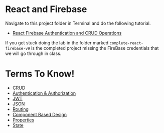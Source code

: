 # React and Firebase

Navigate to this project folder in Terminal and do the following tutorial.

* [React Firebase Authentication and CRUD Operations](https://www.freecodecamp.org/news/react-firebase-authentication-and-crud-operations/)


If you get stuck doing the lab in the folder marked `complete-react-firebase-v9` is the completed project missing the FireBase credentials that we will go through in class.

# Terms To Know!

* [CRUD](https://www.educative.io/blog/crud-operations)
* [Authentication & Authorization](https://blog.jscrambler.com/authentication-authorization-in-web-apps#:~:text=A%20user%20can%20interact%20with,access%20via%20assigned%20roles%20%26%20privileges.)
* [JWT](https://jwt.io/introduction)
* [JSON](https://www.w3schools.com/whatis/whatis_json.asp)
* [Routing](https://medium.com/the-andela-way/understanding-the-fundamentals-of-routing-in-react-b29f806b157e)
* [Component Based Design](https://www.w3schools.com/react/react_components.asp#:~:text=Components%20are%20independent%20and%20reusable,will%20concentrate%20on%20Function%20components.)
* [Properties](https://www.w3schools.com/react/react_props.asp)
* [State](https://www.w3schools.com/react/react_usestate.asp)